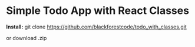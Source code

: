 # Simple Todo App with React Classes

**Install:**
git clone https://github.com/blackforestcode/todo_with_classes.git

or download .zip
